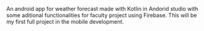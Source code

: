 An android app for weather forecast made with Kotlin in Andorid studio with some aditional functionalities for faculty project using Firebase. This will be my first full project in the mobile development.
